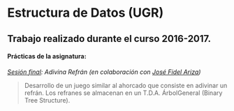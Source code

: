 # Estructura de Datos (UGR)
## Trabajo realizado durante el curso 2016-2017.
#### Prácticas de la asignatura:
<dl>
  <dt><em><a href="https://github.com/juanjeeeh/UGR_Estructura-Datos/tree/master/P5/adivina">Sesión final</a>: Adivina Refrán (en colaboración con <a href="https://github.com/sefi97">José Fidel Ariza</a>)</em></dt>
  <blockquote>
      Desarrollo de un juego similar al ahorcado que consiste en adivinar un refrán.
      Los refranes se almacenan en un T.D.A. ÁrbolGeneral (Binary Tree Structure).
  </blockquote>
</dl>
